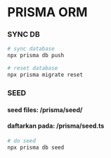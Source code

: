 # PRISMA ORM

### SYNC DB

```sh
# sync database
npx prisma db push

# reset database
npx prisma migrate reset
```

### SEED

#### seed files: /prisma/seed/

#### daftarkan pada: /prisma/seed.ts

```sh
# do seed
npx prisma db seed
```
